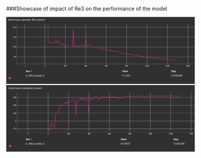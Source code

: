 ###Showcase of impact of Re3 on the performance of the model

![plotter/plots/plot_1.png](Re3_reward.png)
![plotter/plots/plot_2.png](Mean_eval_reward.png)